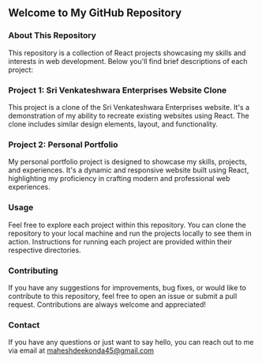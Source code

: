 
## Welcome to My GitHub Repository

### About This Repository
This repository is a collection of React projects showcasing my skills and interests in web development. Below you'll find brief descriptions of each project:

### Project 1: Sri Venkateshwara Enterprises Website Clone
This project is a clone of the Sri Venkateshwara Enterprises website. It's a demonstration of my ability to recreate existing websites using React. The clone includes similar design elements, layout, and functionality.

### Project 2: Personal Portfolio
My personal portfolio project is designed to showcase my skills, projects, and experiences. It's a dynamic and responsive website built using React, highlighting my proficiency in crafting modern and professional web experiences.

### Usage
Feel free to explore each project within this repository. You can clone the repository to your local machine and run the projects locally to see them in action. Instructions for running each project are provided within their respective directories.

### Contributing
If you have any suggestions for improvements, bug fixes, or would like to contribute to this repository, feel free to open an issue or submit a pull request. Contributions are always welcome and appreciated!

### Contact
If you have any questions or just want to say hello, you can reach out to me via email at maheshdeekonda45@gmail.com 
